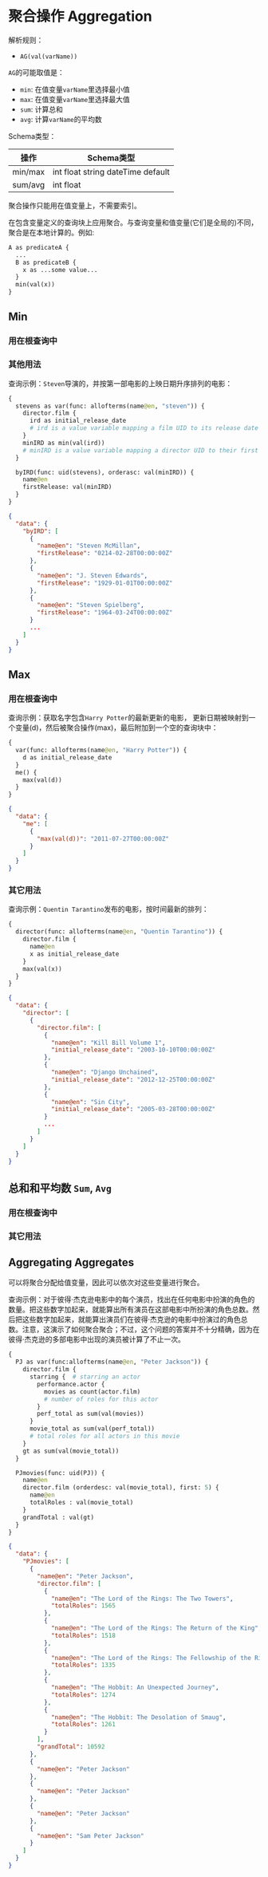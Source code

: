# 聚合操作 Aggregation

解析规则：
* `AG(val(varName))`

`AG`的可能取值是：
* `min`: 在值变量`varName`里选择最小值
* `max`: 在值变量`varName`里选择最大值
* `sum`: 计算总和
* `avg`: 计算`varName`的平均数

Schema类型：

操作 | Schema类型
----| ----
min/max|int float string dateTime default
sum/avg|int float

聚合操作只能用在值变量上，不需要索引。

在包含变量定义的查询块上应用聚合。与查询变量和值变量(它们是全局的)不同，聚合是在本地计算的。例如:

``` graphql
A as predicateA {
  ...
  B as predicateB {
    x as ...some value...
  }
  min(val(x))
}
```

## Min

### 用在根查询中

### 其他用法

查询示例：`Steven`导演的，并按第一部电影的上映日期升序排列的电影：

``` graphql
{
  stevens as var(func: allofterms(name@en, "steven")) {
    director.film {
      ird as initial_release_date
      # ird is a value variable mapping a film UID to its release date
    }
    minIRD as min(val(ird))
    # minIRD is a value variable mapping a director UID to their first release date
  }

  byIRD(func: uid(stevens), orderasc: val(minIRD)) {
    name@en
    firstRelease: val(minIRD)
  }
}
```

``` json 
{
  "data": {
    "byIRD": [
      {
        "name@en": "Steven McMillan",
        "firstRelease": "0214-02-28T00:00:00Z"
      },
      {
        "name@en": "J. Steven Edwards",
        "firstRelease": "1929-01-01T00:00:00Z"
      },
      {
        "name@en": "Steven Spielberg",
        "firstRelease": "1964-03-24T00:00:00Z"
      }
      ...
    ]
  }
}
```

## Max

### 用在根查询中

查询示例：获取名字包含`Harry Potter`的最新更新的电影，
更新日期被映射到一个变量(d)，然后被聚合操作(max)，最后附加到一个空的查询块中：

``` graphql
{
  var(func: allofterms(name@en, "Harry Potter")) {
    d as initial_release_date
  }
  me() {
    max(val(d))
  }
}
```

``` json 
{
  "data": {
    "me": [
      {
        "max(val(d))": "2011-07-27T00:00:00Z"
      }
    ]
  }
}
```


### 其它用法

查询示例：`Quentin Tarantino`发布的电影，按时间最新的排列：

``` graphql
{
  director(func: allofterms(name@en, "Quentin Tarantino")) {
    director.film {
      name@en
      x as initial_release_date
    }
    max(val(x))
  }
}
```


``` json 
{
  "data": {
    "director": [
      {
        "director.film": [
          {
            "name@en": "Kill Bill Volume 1",
            "initial_release_date": "2003-10-10T00:00:00Z"
          },
          {
            "name@en": "Django Unchained",
            "initial_release_date": "2012-12-25T00:00:00Z"
          },
          {
            "name@en": "Sin City",
            "initial_release_date": "2005-03-28T00:00:00Z"
          }
          ...
        ]
      }
    ]
  }
}
```

## 总和和平均数 `Sum`, `Avg`

### 用在根查询中

### 其它用法


## Aggregating Aggregates

可以将聚合分配给值变量，因此可以依次对这些变量进行聚合。

查询示例：对于彼得·杰克逊电影中的每个演员，找出在任何电影中扮演的角色的数量。把这些数字加起来，就能算出所有演员在这部电影中所扮演的角色总数。然后把这些数字加起来，就能算出演员们在彼得·杰克逊的电影中扮演过的角色总数。注意，这演示了如何聚合聚合；不过，这个问题的答案并不十分精确，因为在彼得·杰克逊的多部电影中出现的演员被计算了不止一次。

``` graphql
{
  PJ as var(func:allofterms(name@en, "Peter Jackson")) {
    director.film {
      starring {  # starring an actor
        performance.actor {
          movies as count(actor.film)
          # number of roles for this actor
        }
        perf_total as sum(val(movies))
      }
      movie_total as sum(val(perf_total))
      # total roles for all actors in this movie
    }
    gt as sum(val(movie_total))
  }

  PJmovies(func: uid(PJ)) {
    name@en
    director.film (orderdesc: val(movie_total), first: 5) {
      name@en
      totalRoles : val(movie_total)
    }
    grandTotal : val(gt)
  }
}
```

``` json 
{
  "data": {
    "PJmovies": [
      {
        "name@en": "Peter Jackson",
        "director.film": [
          {
            "name@en": "The Lord of the Rings: The Two Towers",
            "totalRoles": 1565
          },
          {
            "name@en": "The Lord of the Rings: The Return of the King",
            "totalRoles": 1518
          },
          {
            "name@en": "The Lord of the Rings: The Fellowship of the Ring",
            "totalRoles": 1335
          },
          {
            "name@en": "The Hobbit: An Unexpected Journey",
            "totalRoles": 1274
          },
          {
            "name@en": "The Hobbit: The Desolation of Smaug",
            "totalRoles": 1261
          }
        ],
        "grandTotal": 10592
      },
      {
        "name@en": "Peter Jackson"
      },
      {
        "name@en": "Peter Jackson"
      },
      {
        "name@en": "Peter Jackson"
      },
      {
        "name@en": "Sam Peter Jackson"
      }
    ]
  }
}
```